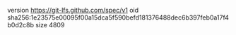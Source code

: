 version https://git-lfs.github.com/spec/v1
oid sha256:1e23575e00095f00a15dca5f590befd181376488dec6b397feb0a17f4b0d2c8b
size 4809
